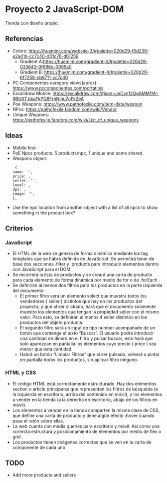 # Proyecto 2 JavaScript-DOM

Tienda con diseño propio.

## Referencias
  - Colors: https://huemint.com/website-3/#palette=020d29-f5d239-e2a41b-cc7c40-d01c76-db1259
    - Gradient A:https://huemint.com/gradient-4/#palette=020d29-033643-0f696d-0095a0
    - Gradient B: https://huemint.com/gradient-4/#palette=020d29-6f7258-cb8711-cc7c40
  - PC Componentes caregory views(aprox): https://www.pccomponentes.com/portatiles
  - Excalidraw Mobile: https://excalidraw.com/#json=JeCyn12QgAMM1Mr-9BU0T,bkaFkPQ8FrhNlhu7uFk2eA
  - Poe Weapons: https://www.pathofexile.com/item-data/weapon
  - NPcs: https://pathofexile.fandom.com/wiki/Vendor
  - Unique Weapons: https://pathofexile.fandom.com/wiki/List_of_unique_weapons

## Ideas
  - Mobile first
  - PoE Npcs products. 5 products/npc, 1 unique and some shared.
  - Weapons object:
    ```
     {
    name: '',
    price: ,
    seller: '',
    level: ,
    dps: ,
    image: '',
    },
    ```
  - Use the npc location from another object with a list of all npcs to show something in the product box?

## Criterios
### JavaScript
  - El HTML de la web se genera de forma dinámica mediante los tag templates que se habrá definido en JavaScript. Se permitirá tener de base dos secciones .filter y .products para introducir elementos dentro con JavaScript para el DOM.
  - Se recorrerá la lista de productos y se creará una carta de producto para cada elemento de forma dinámica por medio de for o de .forEach .
  - Se definirán al menos dos filtros para los productos en la parte izquierda del documento:
    - El primer filtro será un elemento select que muestra todos los vendedores ( seller ) distintos que hay en los productos del proyecto; y que al ser clickado, hará que el documento solamente muestro los elementos que tengan la propiedad seller con el mismo valor. Para esto, se definirán al menos 4 seller distintos en los productos del objeto products. 
    - El segundo filtro será un input de tipo number acompañado de un botón que contenga el texto “Buscar”. El usuario podrá introducir una cantidad de dinero en el filtro y pulsar buscar, esto hará que solo aparezcan en pantalla los elementos cuyo precio ( price ) sea menor que esta cantidad.
    - Habrá un botón “Limpiar Filtros” que al ser pulsado, volverá a pintar en pantalla todos los productos, sin aplicar filtro ninguno.
### HTML y CSS
  - El código HTML está correctamente estructurado. Hay dos elementos section o article principales que representan los filtros de búsqueda (a la izquierda en escritorio, arriba del contenido en móvil), y los elementos a vender en la tienda (a la derecha en escritorio, abajo de los filtros en móvil).
  - Los elementos a vender en la tienda comparten la misma clase de CSS, que define una carta de producto y tiene algún efecto :hover cuando pasa el ratón sobre ellas.
  - La web cuenta con media queries para escritorio y móvil. Así como una correcta estructura y posicionamiento de elementos por medio de flex o grid .
  - Los productos tienen imágenes correctas que se ven en la carta de componente de cada uno


## TODO
  - Add more products and sellers